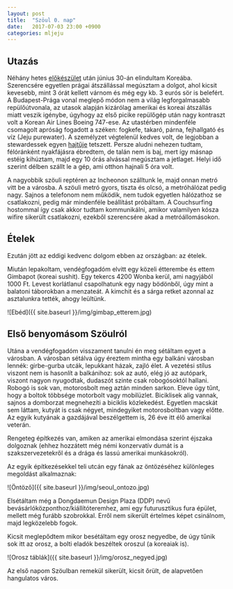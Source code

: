 ```yaml
---
layout: post
title:  "Szöul 0. nap"
date:   2017-07-03 23:00 +0900
categories: mljeju
---
```


## Utazás

Néhány hetes [előkészület](https://juditacs.github.io/judit-utazik/mljeju/2017/07/03/korea-elokeszuletek.html) után június 30-án elindultam Koreába.
Szerencsére egyetlen prágai átszállással megúsztam a dolgot, ahol kicsit kevesebb, mint 3 órát kellett várnom és még egy kb. 3 eurós sör is belefért.
A Budapest-Prága vonal meglepő módon nem a világ legforgalmasabb repülőútvonala, az utasok alapján kizárólag amerikai és koreai átszállás miatt veszik igénybe, úgyhogy az első picike repülőgép után nagy kontraszt volt a Korean Air Lines Boeing 747-ese.
Az utastérben mindenféle csomagolt apróság fogadott a széken: fogkefe, takaró, párna, fejhallgató és víz (Jeju purewater).
A személyzet végtelenül kedves volt, de legjobban a stewardessek egyen [hajtűje](https://www.pinterest.se/pin/489344315731021356/) tetszett.
Persze aludni nehezen tudtam, félóránként nyakfájásra ébredtem, de talán nem is baj, mert így másnap estéig kihúztam, majd egy 10 órás alvással megúsztam a jetlaget.
Helyi idő szerint délben szállt le a gép, ami otthon hajnali 5 óra volt.

A nagyobbik szöuli reptéren az Incheonon szálltunk le, majd onnan metró vitt be a városba.
A szöuli metró gyors, tiszta és olcsó, a metróhálózat pedig nagy.
Sajnos a telefonom nem működik, nem tudok egyetlen hálózathoz se csatlakozni, pedig már mindenféle beállítást próbáltam.
A Couchsurfing hostommal így csak akkor tudtam kommunikálni, amikor valamilyen kósza wifire sikerült csatlakozni, ezekből szerencsére akad a metróállomásokon.

## Ételek

Ezután jött az eddigi kedvenc dolgom ebben az országban: az ételek.

Miután lepakoltam, vendégfogadóm elvitt egy közeli étterembe és ettem Gimbapot (koreai sushit).
Egy tekercs 4200 Wonba kerül, ami nagyjából 1000 Ft.
Levest korlátlanul csapolhatunk egy nagy bödönből, úgy mint a balatoni táborokban a menzateát.
A kimchit és a sárga retket azonnal az asztalunkra tették, ahogy leültünk.

![Ebéd]({{ site.baseurl }}/img/gimbap_etterem.jpg)

## Első benyomásom Szöulról

Utána a vendégfogadóm visszament tanulni én meg sétáltam egyet a városban.
A városban sétálva úgy éreztem mintha egy balkáni városban lennék: girbe-gurba utcák, lepukkant házak, zajló élet.
A vezetési stílus viszont nem is hasonlít a balkánihoz: sok az autó, elég jó az autópark, viszont nagyon nyugodtak, dudaszót szinte csak robogósoktól hallani.
Robogó is sok van, motorosbolt meg aztán minden sarkon.
Eleve úgy tűnt, hogy a boltok többsége motorbolt vagy mobilüzlet.
Biciklisek alig vannak, sajnos a domborzat megnehezíti a biciklis közlekedést.
Egyetlen macskát sem láttam, kutyát is csak négyet, mindegyiket motorosboltban vagy előtte.
Az egyik kutyának a gazdájával beszélgettem is, 26 éve itt élő amerikai veterán.

Rengeteg építkezés van, amiken az amerikai elmondása szerint éjszaka dolgoznak (ehhez hozzátett még némi konzervatív dumát is a szakszervezetekről és a drága és lassú amerikai munkásokról).

Az egyik építkezésekkel teli utcán egy fának az öntözéséhez különleges megoldást alkalmaznak:

![Öntöző]({{ site.baseurl }}/img/seoul_ontozo.jpg)

Elsétáltam még a Dongdaemun Design Plaza (DDP) nevű bevásárlóközponthoz/kiállítóteremhez, ami egy futurusztikus fura épület, mellett még furább szobrokkal.
Erről nem sikerült értelmes képet csinálnom, majd legközelebb fogok.

Kicsit meglepődtem mikor besétáltam egy orosz negyedbe, de úgy tűnik sok itt az orosz, a bolti eladók beszéltek oroszul (a koreaiak is).

![Orosz táblák]({{ site.baseurl }}/img/orosz_negyed.jpg)

Az első napom Szöulban remekül sikerült, kicsit őrült, de alapvetően hangulatos város.

